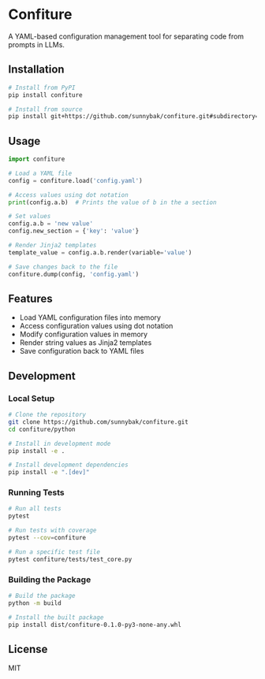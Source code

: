 # Confiture

A YAML-based configuration management tool for separating code from prompts in LLMs.

## Installation

```bash
# Install from PyPI
pip install confiture

# Install from source
pip install git+https://github.com/sunnybak/confiture.git#subdirectory=python
```

## Usage

```python
import confiture

# Load a YAML file
config = confiture.load('config.yaml')

# Access values using dot notation
print(config.a.b)  # Prints the value of b in the a section

# Set values
config.a.b = 'new value'
config.new_section = {'key': 'value'}

# Render Jinja2 templates
template_value = config.a.b.render(variable='value')

# Save changes back to the file
confiture.dump(config, 'config.yaml')
```

## Features

- Load YAML configuration files into memory
- Access configuration values using dot notation
- Modify configuration values in memory
- Render string values as Jinja2 templates
- Save configuration back to YAML files

## Development

### Local Setup

```bash
# Clone the repository
git clone https://github.com/sunnybak/confiture.git
cd confiture/python

# Install in development mode
pip install -e .

# Install development dependencies
pip install -e ".[dev]"
```

### Running Tests

```bash
# Run all tests
pytest

# Run tests with coverage
pytest --cov=confiture

# Run a specific test file
pytest confiture/tests/test_core.py
```

### Building the Package

```bash
# Build the package
python -m build

# Install the built package
pip install dist/confiture-0.1.0-py3-none-any.whl
```

## License

MIT
